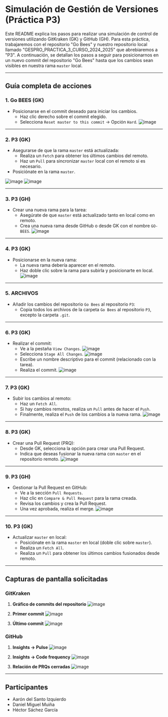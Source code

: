 # Simulación de Gestión de Versiones (Práctica P3)

Este README explica los pasos para realizar una simulación de control de versiones utilizando GitKraken (GK) y GitHub (GH). Para esta práctica, trabajaremos con el repositorio "Go Bees" y nuestro repositorio local llamado "GESPRO_PRACTICA_3_CURSO_2024_2025" que abrebiaremos a "P3". 
A continuación, se detallan los pasos a seguir para posicionarnos en un nuevo commit del repositorio "Go Bees" hasta que los cambios sean visibles en nuestra rama `master` local.


---

## **Guía completa de acciones**

### 1. **Go BEES (GK)**
- Posicionarse en el commit deseado para iniciar los cambios.
  - Haz clic derecho sobre el commit elegido.
  - Selecciona `Reset master to this commit` → Opción `Hard`.
![image](https://github.com/user-attachments/assets/51596647-bcf2-4628-836c-cb4dfa3cc381)

---

### 2. **P3 (GK)**
- Asegurarse de que la rama `master` está actualizada:
  - Realiza un `Fetch` para obtener los últimos cambios del remoto.
  - Haz un `Pull` para sincronizar `master` local con el remoto si es necesario.
- Posiciónate en la rama `master`.

![image](https://github.com/user-attachments/assets/80371e2a-5049-4a3e-9cc8-fbce75337367)
![image](https://github.com/user-attachments/assets/5b77eae1-c675-410e-8f34-1df5041c7a3b)

---

### 3. **P3 (GH)**
- Crear una nueva rama para la tarea:
  - Asegúrate de que `master` está actualizado tanto en local como en remoto.
  - Crea una nueva rama desde GitHub o desde GK con el nombre `GO-BEES`.
![image](https://github.com/user-attachments/assets/f1284713-d230-4858-9fc2-be6c6c983b69)

---

### 4. **P3 (GK)**
- Posicionarse en la nueva rama:
  - La nueva rama debería aparecer en el remoto.
  - Haz doble clic sobre la rama para subirla y posicionarte en local.
![image](https://github.com/user-attachments/assets/5f9964e2-7641-4d6b-88d9-b73cba239a6e)

---

### 5. **ARCHIVOS**
- Añadir los cambios del repositorio `Go Bees` al repositorio `P3`:
  - Copia todos los archivos de la carpeta `Go Bees` al repositorio `P3`, excepto la carpeta `.git`.

---

### 6. **P3 (GK)**
- Realizar el commit:
  - Ve a la pestaña `View Changes`.
    ![image](https://github.com/user-attachments/assets/6adc2440-b224-46fb-ba96-9bbcae3cd172)
  - Selecciona `Stage All Changes`.
    ![image](https://github.com/user-attachments/assets/7546b4df-7cfa-46bc-9782-afa9672dec59)
  - Escribe un nombre descriptivo para el commit (relacionado con la tarea).
  - Realiza el commit.
![image](https://github.com/user-attachments/assets/efd0fd10-2f41-4b2d-b2a0-6843a4797bcf)

---

### 7. **P3 (GK)**
- Subir los cambios al remoto:
  - Haz un `Fetch All`.
  - Si hay cambios remotos, realiza un `Pull` antes de hacer el `Push`.
  - Finalmente, realiza el `Push` de los cambios a la nueva rama.
![image](https://github.com/user-attachments/assets/a1ab2551-3e35-409b-b1e2-26775e14b189)

---

### 8. **P3 (GK)**
- Crear una Pull Request (PRQ):
  - Desde GK, selecciona la opción para crear una Pull Request.
  - Indica que deseas fusionar la nueva rama con `master` en el repositorio remoto.
![image](https://github.com/user-attachments/assets/8b413966-ba01-40f0-a226-f1e7449432ca)

---

### 9. **P3 (GH)**
- Gestionar la Pull Request en GitHub:
  - Ve a la sección `Pull Requests`.
  - Haz clic en `Compare & Pull Request` para la rama creada.
  - Revisa los cambios y crea la Pull Request.
  - Una vez aprobada, realiza el merge.
![image](https://github.com/user-attachments/assets/ea51a9ad-47b5-447e-b9b5-dd0f5f74069c)

---

### 10. **P3 (GK)**
- Actualizar `master` en local:
  - Posiciónate en la rama `master` en local (doble clic sobre `master`).
  - Realiza un `Fetch All`.
  - Realiza un `Pull` para obtener los últimos cambios fusionados desde remoto.

---

## **Capturas de pantalla solicitadas**

### GitKraken
1. **Gráfico de commits del repositorio**
![image](https://github.com/user-attachments/assets/2dbf055e-8bf5-4cb6-8216-13f27ba14806)

2. **Primer commit**
![image](https://github.com/user-attachments/assets/b8a7ca87-3d9c-439f-a90f-15e6c6d917d6)

3. **Último commit**
![image](https://github.com/user-attachments/assets/4637e435-66f0-46e5-b599-407cb85aebb0)

### GitHub
1. **Insights → Pulse**
![image](https://github.com/user-attachments/assets/34cb25e3-df84-4156-8202-81124d8f226d)

2. **Insights → Code frequency**
![image](https://github.com/user-attachments/assets/3e6b4c22-908d-4a94-b301-4ac6f9c5a004)

3. **Relación de PRQs cerradas**
![image](https://github.com/user-attachments/assets/94fb6d9a-d790-43d9-8fe4-694dfa9b5a16)

---

## Participantes
- Aarón del Santo Izquierdo
- Daniel Miguel Muiña
- Héctor Sáchez García
